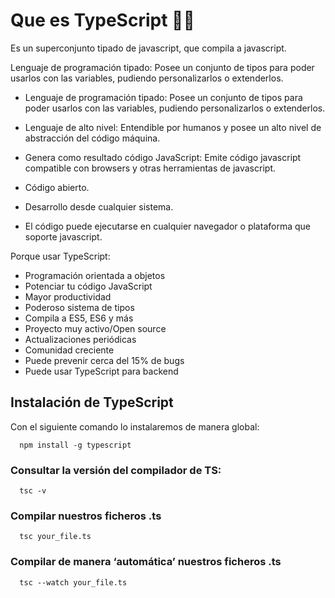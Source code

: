 # Que es TypeScript 👨‍💻 

Es un superconjunto tipado de javascript, que compila a javascript.

Lenguaje de programación tipado: Posee un conjunto de tipos para poder usarlos con las variables, pudiendo personalizarlos o extenderlos.

* Lenguaje de programación tipado: Posee un conjunto de tipos para poder usarlos con las variables, pudiendo personalizarlos o extenderlos.

* Lenguaje de alto nivel: Entendible por humanos y posee un alto nivel de abstracción del código máquina.

* Genera como resultado código JavaScript: Emite código javascript compatible con browsers y otras herramientas de javascript.

* Código abierto.

* Desarrollo desde cualquier sistema.

* El código puede ejecutarse en cualquier navegador o plataforma que soporte javascript.


Porque usar TypeScript:

 * Programación orientada a objetos
 * Potenciar tu código JavaScript
 * Mayor productividad
 * Poderoso sistema de tipos
 * Compila a ES5, ES6 y más
 * Proyecto muy activo/Open source
 * Actualizaciones periódicas
 * Comunidad creciente
 * Puede prevenir cerca del 15% de bugs
 * Puede usar TypeScript para backend


## Instalación de TypeScript
Con el siguiente comando lo instalaremos de manera global:

```npm
  npm install -g typescript
```

### Consultar la versión del compilador de TS:
```npm
  tsc -v
```

### Compilar nuestros ficheros .ts
```
  tsc your_file.ts
```

### Compilar de manera ‘automática’ nuestros ficheros .ts

```
  tsc --watch your_file.ts
```



